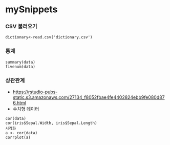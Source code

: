 # mySnippets

### CSV 불러오기

```
dictionary<-read.csv('dictionary.csv')
```

### 통계
```
summary(data)
fivenum(data)
```

### 상관관계
- https://rstudio-pubs-static.s3.amazonaws.com/27134_f8052fbae4fe4402824ebb9fe080d876.html
- 수치형 데이터
```
cor(data)
cor(iris$Sepal.Width, iris$Sepal.Length)
시각화
a <- cor(data)
corrplot(a)
```
